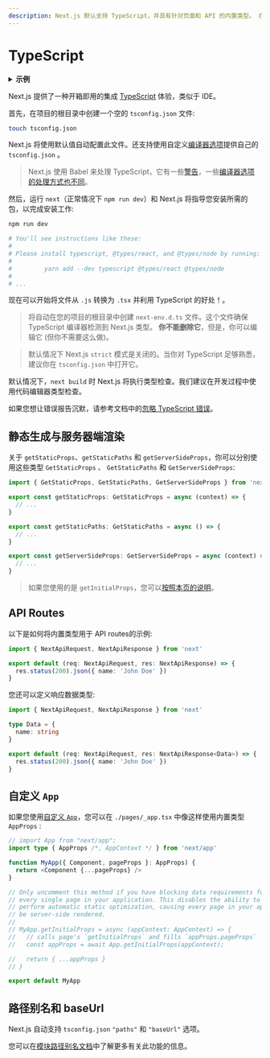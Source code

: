 ```yaml
---
description: Next.js 默认支持 TypeScript，并具有针对页面和 API 的内置类型。 在这里，您可以从 TypeScript 开始 Next.js。
---
```


# TypeScript

<details>
  <summary><b>示例</b></summary>
  <ul>
    <li><a href="https://github.com/vercel/next.js/tree/canary/examples/with-typescript">TypeScript</a></li>
  </ul>
</details>

Next.js 提供了一种开箱即用的集成 [TypeScript](https://www.typescriptlang.org/) 体验，类似于 IDE。

首先，在项目的根目录中创建一个空的 `tsconfig.json` 文件:

```bash
touch tsconfig.json
```

Next.js 将使用默认值自动配置此文件。还支持使用自定义[编译器选项](https://www.typescriptlang.org/docs/handbook/compiler-options.html)提供自己的 `tsconfig.json` 。

> Next.js 使用 Babel 来处理 TypeScript，它有一些[警告](https://babeljs.io/docs/en/babel-plugin-transform-typescript#caveats)，一些[编译器选项的处理方式也不同](https://babeljs.io/docs/en/babel-plugin-transform-typescript#typescript-compiler-options)。

然后，运行 `next`（正常情况下 `npm run dev`）和 Next.js 将指导您安装所需的包，以完成安装工作:

```bash
npm run dev

# You'll see instructions like these:
#
# Please install typescript, @types/react, and @types/node by running:
#
#         yarn add --dev typescript @types/react @types/node
#
# ...
```

现在可以开始将文件从 `.js` 转换为 `.tsx` 并利用 TypeScript 的好处！。

> 将自动在您的项目的根目录中创建 `next-env.d.ts` 文件。这个文件确保 TypeScript 编译器检测到 Next.js 类型。 **你不能删除它**，但是，你可以编辑它 (但你不需要这么做)。

> 默认情况下 Next.js `strict` 模式是关闭的。当你对 TypeScript 足够熟悉，建议你在 `tsconfig.json` 中打开它。

默认情况下，`next build` 时 Next.js 将执行类型检查。我们建议在开发过程中使用代码编辑器类型检查。

如果您想让错误报告沉默，请参考文档中的[忽略 TypeScript 错误](/docs/api-reference/next.config.js/ignoring-typescript-errors.md)。

## 静态生成与服务器端渲染

关于 `getStaticProps`、`getStaticPaths` 和 `getServerSideProps`，你可以分别使用这些类型 `GetStaticProps` 、 `GetStaticPaths` 和 `GetServerSideProps`:

```ts
import { GetStaticProps, GetStaticPaths, GetServerSideProps } from 'next'

export const getStaticProps: GetStaticProps = async (context) => {
  // ...
}

export const getStaticPaths: GetStaticPaths = async () => {
  // ...
}

export const getServerSideProps: GetServerSideProps = async (context) => {
  // ...
}
```

> 如果您使用的是 `getInitialProps`，您可以[按照本页的说明](/docs/api-reference/data-fetching/getInitialProps.md#typescript)。

## API Routes

以下是如何将内置类型用于 API routes的示例:

```ts
import { NextApiRequest, NextApiResponse } from 'next'

export default (req: NextApiRequest, res: NextApiResponse) => {
  res.status(200).json({ name: 'John Doe' })
}
```

您还可以定义响应数据类型:

```ts
import { NextApiRequest, NextApiResponse } from 'next'

type Data = {
  name: string
}

export default (req: NextApiRequest, res: NextApiResponse<Data>) => {
  res.status(200).json({ name: 'John Doe' })
}
```

## 自定义 `App`

如果您使用[自定义 `App`](/docs/advanced-features/custom-app)，您可以在 `./pages/_app.tsx` 中像这样使用内置类型 `AppProps` :

```ts
// import App from "next/app";
import type { AppProps /*, AppContext */ } from 'next/app'

function MyApp({ Component, pageProps }: AppProps) {
  return <Component {...pageProps} />
}

// Only uncomment this method if you have blocking data requirements for
// every single page in your application. This disables the ability to
// perform automatic static optimization, causing every page in your app to
// be server-side rendered.
//
// MyApp.getInitialProps = async (appContext: AppContext) => {
//   // calls page's `getInitialProps` and fills `appProps.pageProps`
//   const appProps = await App.getInitialProps(appContext);

//   return { ...appProps }
// }

export default MyApp
```

## 路径别名和 baseUrl

Next.js 自动支持 `tsconfig.json` `"paths"` 和 `"baseUrl"` 选项。

您可以在[模块路径别名文档](/docs/advanced-features/module-path-aliases.md)中了解更多有关此功能的信息。
